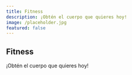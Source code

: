 ```yaml
---
title: Fitness
description: ¡Obtén el cuerpo que quieres hoy!
image: /placeholder.jpg
featured: false
---
```


## Fitness

¡Obtén el cuerpo que quieres hoy!
